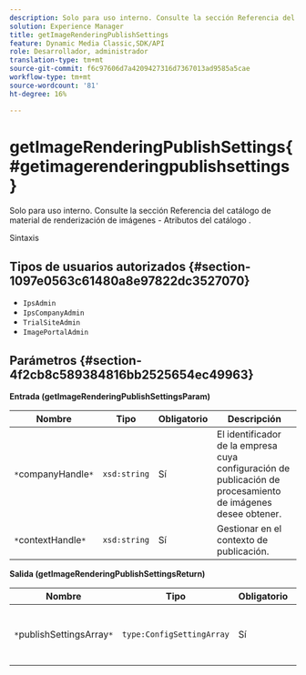 ```yaml
---
description: Solo para uso interno. Consulte la sección Referencia del catálogo de material de renderización de imágenes - Atributos del catálogo .
solution: Experience Manager
title: getImageRenderingPublishSettings
feature: Dynamic Media Classic,SDK/API
role: Desarrollador, administrador
translation-type: tm+mt
source-git-commit: f6c97606d7a4209427316d7367013ad9585a5cae
workflow-type: tm+mt
source-wordcount: '81'
ht-degree: 16%

---
```



# getImageRenderingPublishSettings{#getimagerenderingpublishsettings}

Solo para uso interno. Consulte la sección Referencia del catálogo de material de renderización de imágenes - Atributos del catálogo .

Sintaxis

## Tipos de usuarios autorizados {#section-1097e0563c61480a8e97822dc3527070}

* `IpsAdmin`
* `IpsCompanyAdmin`
* `TrialSiteAdmin`
* `ImagePortalAdmin`

## Parámetros {#section-4f2cb8c589384816bb2525654ec49963}

**Entrada (getImageRenderingPublishSettingsParam)**

| Nombre | Tipo | Obligatorio | Descripción |
|---|---|---|---|
| `*`companyHandle`*` | `xsd:string` | Sí | El identificador de la empresa cuya configuración de publicación de procesamiento de imágenes desee obtener. |
| `*`contextHandle`*` | `xsd:string` | Sí | Gestionar en el contexto de publicación. |

**Salida (getImageRenderingPublishSettingsReturn)**

| Nombre | Tipo | Obligatorio | Descripción |
|---|---|---|---|
| `*`publishSettingsArray`*` | `type:ConfigSettingArray` | Sí | Configuración de publicación de procesamiento de imágenes. |

